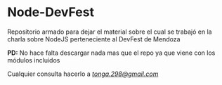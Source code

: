 # Node-DevFest

Repositorio armado para  dejar el material sobre el cual se trabajó en la charla sobre NodeJS
perteneciente al DevFest de Mendoza

**PD:** No hace falta descargar nada mas que el repo ya que viene con los módulos incluidos

Cualquier consulta hacerlo a *tonga.298@gmail.com*